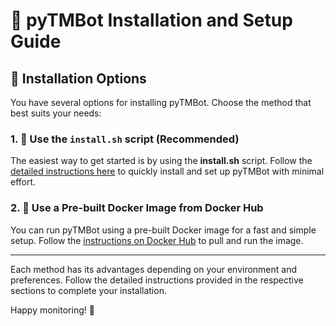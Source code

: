 # 🚀 pyTMBot Installation and Setup Guide

## 🔌 Installation Options

You have several options for installing pyTMBot. Choose the method that best suits your needs:

### 1. 📜 **Use the `install.sh` script (Recommended)**

The easiest way to get started is by using the **install.sh** script. Follow
the [detailed instructions here](script_install.md) to quickly install and set up pyTMBot with minimal effort.

### 2. 🐳 **Use a Pre-built Docker Image from Docker Hub**

You can run pyTMBot using a pre-built Docker image for a fast and simple setup. Follow
the [instructions on Docker Hub](https://hub.docker.com/r/orenlab/pytmbot) to pull and run the image.

---

Each method has its advantages depending on your environment and preferences. Follow the detailed instructions provided
in the respective sections to complete your installation.

Happy monitoring! 🚀
